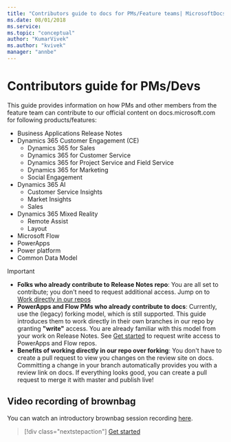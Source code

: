 ```yaml
---
title: "Contributors guide to docs for PMs/Feature teams| MicrosoftDocs"
ms.date: 08/01/2018
ms.service: 
ms.topic: "conceptual"
author: "KumarVivek"
ms.author: "kvivek"
manager: "annbe"
---
```


# Contributors guide for PMs/Devs

This guide provides information on how PMs and other members from the feature
team can contribute to our official content on docs.microsoft.com for following products/features:

- Business Applications Release Notes
- Dynamics 365 Customer Engagement (CE)
    - Dynamics 365 for Sales
    - Dynamics 365 for Customer Service
    - Dynamics 365 for Project Service and Field Service
    - Dynamics 365 for Marketing
    - Social Engagement
- Dynamics 365 AI
    - Customer Service Insights
    - Market Insights
    - Sales
- Dynamics 365 Mixed Reality
    - Remote Assist
    - Layout
- Microsoft Flow
- PowerApps
- Power platform
- Common Data Model

> [!IMPORTANT]
> - **Folks who already contribute to Release Notes repo**: You are all set to contribute; you don't need to request additional access. Jump on to [Work directly in our repos](work-repos.md)
> - **PowerApps and Flow PMs who already contribute to docs**: Currently, use the (legacy) forking model, which is still supported. This guide introduces them to work directly in their own branches in our repo by granting **"write"** access. You are already familiar with this model from your work on Release Notes. See [Get started](get-started.md) to request write access to PowerApps and Flow repos.
> - **Benefits of working directly in our repo over forking**: You don't have to create a pull request to view you changes on the review site on docs. Committing a change in your branch automatically provides you with a review link on docs. If everything looks good, you can create a pull request to merge it with master and publish live!

## Video recording of brownbag

You can watch an introductory brownbag session recording [here](https://msit.microsoftstream.com/video/45822d59-6ecd-4644-91a9-3303a642bb87).

> [!div class="nextstepaction"]
> [Get started](get-started.md)
